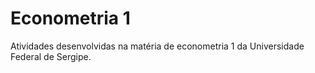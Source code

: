 # Econometria 1
Atividades desenvolvidas na matéria de econometria 1 da Universidade Federal de Sergipe.
